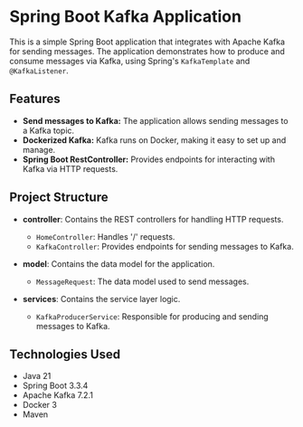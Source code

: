 # Spring Boot Kafka Application

This is a simple Spring Boot application that integrates with Apache Kafka for sending messages. The application demonstrates how to produce and consume messages via Kafka, using Spring's `KafkaTemplate` and `@KafkaListener`.

## Features

- **Send messages to Kafka:** The application allows sending messages to a Kafka topic.
- **Dockerized Kafka:** Kafka runs on Docker, making it easy to set up and manage.
- **Spring Boot RestController:** Provides endpoints for interacting with Kafka via HTTP requests.

## Project Structure

- **controller**: Contains the REST controllers for handling HTTP requests.
  - `HomeController`: Handles '/' requests.
  - `KafkaController`: Provides endpoints for sending messages to Kafka.
  
- **model**: Contains the data model for the application.
  - `MessageRequest`: The data model used to send messages.

- **services**: Contains the service layer logic.
  - `KafkaProducerService`: Responsible for producing and sending messages to Kafka.

## Technologies Used

- Java 21
- Spring Boot 3.3.4
- Apache Kafka 7.2.1
- Docker 3
- Maven

